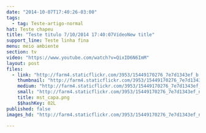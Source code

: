 ```yaml
---
date: "2014-10-07T17:40:26-03:00"
tags:
  - tag: Teste-artigo-normal
hat: Teste chapeu
title: "Teste titulo 7/10/2014 17:40:07VídeoNew title"
support_line: Teste linha fina
menu: meio ambiente
section: tv
video: "https://www.youtube.com/watch?v=QixID6N6ImM"
layout: post
files:
  - link: "http://farm4.staticflickr.com/3953/15449170276_7e7d1343ef_b.jpg"
    thumbnail: "http://farm4.staticflickr.com/3953/15449170276_7e7d1343ef_t.jpg"
    medium: "http://farm4.staticflickr.com/3953/15449170276_7e7d1343ef_z.jpg"
    small: "http://farm4.staticflickr.com/3953/15449170276_7e7d1343ef_n.jpg"
    title: mst_capa.png
    $$hashKey: 02L
published: false
images_hd: "http://farm4.staticflickr.com/3953/15449170276_7e7d1343ef_n.jpg"

---
```

